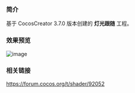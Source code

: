 ### 简介
基于 CocosCreator 3.7.0 版本创建的 **灯光跟随** 工程。

### 效果预览
![image](../../../gif/202202/2022022412.gif)

### 相关链接
https://forum.cocos.org/t/shader/92052